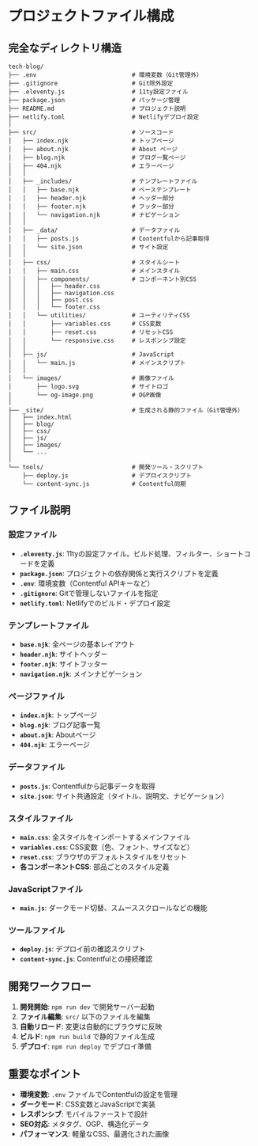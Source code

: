 # プロジェクトファイル構成

## 完全なディレクトリ構造

```
tech-blog/
├── .env                           # 環境変数（Git管理外）
├── .gitignore                     # Git除外設定
├── .eleventy.js                   # 11ty設定ファイル
├── package.json                   # パッケージ管理
├── README.md                      # プロジェクト説明
├── netlify.toml                   # Netlifyデプロイ設定
│
├── src/                           # ソースコード
│   ├── index.njk                  # トップページ
│   ├── about.njk                  # About ページ
│   ├── blog.njk                   # ブログ一覧ページ
│   ├── 404.njk                    # エラーページ
│   │
│   ├── _includes/                 # テンプレートファイル
│   │   ├── base.njk               # ベーステンプレート
│   │   ├── header.njk             # ヘッダー部分
│   │   ├── footer.njk             # フッター部分
│   │   └── navigation.njk         # ナビゲーション
│   │
│   ├── _data/                     # データファイル
│   │   ├── posts.js               # Contentfulから記事取得
│   │   └── site.json              # サイト設定
│   │
│   ├── css/                       # スタイルシート
│   │   ├── main.css               # メインスタイル
│   │   ├── components/            # コンポーネント別CSS
│   │   │   ├── header.css
│   │   │   ├── navigation.css
│   │   │   ├── post.css
│   │   │   └── footer.css
│   │   └── utilities/             # ユーティリティCSS
│   │       ├── variables.css      # CSS変数
│   │       ├── reset.css          # リセットCSS
│   │       └── responsive.css     # レスポンシブ設定
│   │
│   ├── js/                        # JavaScript
│   │   └── main.js                # メインスクリプト
│   │
│   └── images/                    # 画像ファイル
│       ├── logo.svg               # サイトロゴ
│       └── og-image.png           # OGP画像
│
├── _site/                         # 生成される静的ファイル（Git管理外）
│   ├── index.html
│   ├── blog/
│   ├── css/
│   ├── js/
│   ├── images/
│   └── ...
│
└── tools/                         # 開発ツール・スクリプト
    ├── deploy.js                  # デプロイスクリプト
    └── content-sync.js            # Contentful同期
```

## ファイル説明

### 設定ファイル

- **`.eleventy.js`**: 11tyの設定ファイル。ビルド処理、フィルター、ショートコードを定義
- **`package.json`**: プロジェクトの依存関係と実行スクリプトを定義
- **`.env`**: 環境変数（Contentful APIキーなど）
- **`.gitignore`**: Gitで管理しないファイルを指定
- **`netlify.toml`**: Netlifyでのビルド・デプロイ設定

### テンプレートファイル

- **`base.njk`**: 全ページの基本レイアウト
- **`header.njk`**: サイトヘッダー
- **`footer.njk`**: サイトフッター
- **`navigation.njk`**: メインナビゲーション

### ページファイル

- **`index.njk`**: トップページ
- **`blog.njk`**: ブログ記事一覧
- **`about.njk`**: Aboutページ
- **`404.njk`**: エラーページ

### データファイル

- **`posts.js`**: Contentfulから記事データを取得
- **`site.json`**: サイト共通設定（タイトル、説明文、ナビゲーション）

### スタイルファイル

- **`main.css`**: 全スタイルをインポートするメインファイル
- **`variables.css`**: CSS変数（色、フォント、サイズなど）
- **`reset.css`**: ブラウザのデフォルトスタイルをリセット
- **各コンポーネントCSS**: 部品ごとのスタイル定義

### JavaScriptファイル

- **`main.js`**: ダークモード切替、スムーススクロールなどの機能

### ツールファイル

- **`deploy.js`**: デプロイ前の確認スクリプト
- **`content-sync.js`**: Contentfulとの接続確認

## 開発ワークフロー

1. **開発開始**: `npm run dev` で開発サーバー起動
2. **ファイル編集**: `src/` 以下のファイルを編集
3. **自動リロード**: 変更は自動的にブラウザに反映
4. **ビルド**: `npm run build` で静的ファイル生成
5. **デプロイ**: `npm run deploy` でデプロイ準備

## 重要なポイント

- **環境変数**: `.env` ファイルでContentfulの設定を管理
- **ダークモード**: CSS変数とJavaScriptで実装
- **レスポンシブ**: モバイルファーストで設計
- **SEO対応**: メタタグ、OGP、構造化データ
- **パフォーマンス**: 軽量なCSS、最適化された画像
